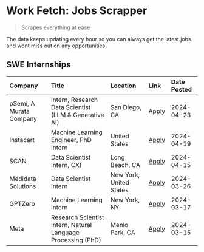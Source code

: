 # Work Fetch: Jobs Scrapper
> Scrapes everything at ease

The data keeps updating every hour so you can always get the latest jobs and wont miss out on any opportunities.

## SWE Internships
<!--START_SECTION:workfetch-->
| Company                 | Title                                                        | Location                | Link                                                                                                                                                                                                                                                                       | Date Posted   |
|:------------------------|:-------------------------------------------------------------|:------------------------|:---------------------------------------------------------------------------------------------------------------------------------------------------------------------------------------------------------------------------------------------------------------------------|:--------------|
| pSemi, A Murata Company | Intern, Research Data Scientist (LLM & Generative AI)        | San Diego, CA           | [Apply](https://www.linkedin.com/jobs/view/intern-research-data-scientist-llm-generative-ai-at-psemi-a-murata-company-3887074168?position=5&pageNum=0&refId=vNTLul9aVAvgl33SiWNlvQ%3D%3D&trackingId=mV6FbCQShB46Oks3fLjwkA%3D%3D&trk=public_jobs_jserp-result_search-card) | 2024-04-23    |
| Instacart               | Machine Learning Engineer, PhD Intern                        | United States           | [Apply](https://www.linkedin.com/jobs/view/machine-learning-engineer-phd-intern-at-instacart-3901991739?position=2&pageNum=0&refId=vNTLul9aVAvgl33SiWNlvQ%3D%3D&trackingId=eL12%2BHfFSfTFnIUNS8q4XQ%3D%3D&trk=public_jobs_jserp-result_search-card)                        | 2024-04-19    |
| SCAN                    | Data Scientist Intern, CXI                                   | Long Beach, CA          | [Apply](https://www.linkedin.com/jobs/view/data-scientist-intern-cxi-at-scan-3899690492?position=9&pageNum=0&refId=vNTLul9aVAvgl33SiWNlvQ%3D%3D&trackingId=Ev93bVyk%2FcDxUoCWsRM3YQ%3D%3D&trk=public_jobs_jserp-result_search-card)                                        | 2024-04-15    |
| Medidata Solutions      | Data Scientist Intern                                        | New York, United States | [Apply](https://www.linkedin.com/jobs/view/data-scientist-intern-at-medidata-solutions-3810253704?position=3&pageNum=0&refId=vNTLul9aVAvgl33SiWNlvQ%3D%3D&trackingId=WDiUpMleyCHp9Cv9NVv6Xw%3D%3D&trk=public_jobs_jserp-result_search-card)                                | 2024-03-26    |
| GPTZero                 | Machine Learning Intern                                      | New York, NY            | [Apply](https://www.linkedin.com/jobs/view/machine-learning-intern-at-gptzero-3860723963?position=8&pageNum=0&refId=vNTLul9aVAvgl33SiWNlvQ%3D%3D&trackingId=0kiZlgvkdnQNIBcuVRCQ0w%3D%3D&trk=public_jobs_jserp-result_search-card)                                         | 2024-03-17    |
| Meta                    | Research Scientist Intern, Natural Language Processing (PhD) | Menlo Park, CA          | [Apply](https://www.linkedin.com/jobs/view/research-scientist-intern-natural-language-processing-phd-at-meta-3858718375?position=10&pageNum=0&refId=vNTLul9aVAvgl33SiWNlvQ%3D%3D&trackingId=%2F2HxUTCdtDnnLTSt9hLVhg%3D%3D&trk=public_jobs_jserp-result_search-card)       | 2024-03-15    |
<!--END_SECTION:workfetch-->
